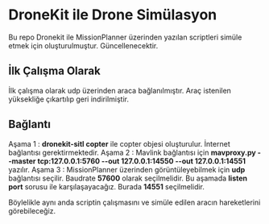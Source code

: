 ﻿# DroneKit ile Drone Simülasyon

Bu repo Dronekit ile MissionPlanner üzerinden yazılan scriptleri simüle etmek için oluşturulmuştur.  Güncellenecektir.

## İlk Çalışma Olarak
İlk çalışma olarak udp üzerinden araca bağlanılmıştır. Araç istenilen yüksekliğe çıkartılıp geri indirilmiştir. 

## Bağlantı
Aşama 1 : 
**dronekit-sitl copter** ile copter objesi oluşturulur. İnternet bağlantısı gerektirmektedir.
 Aşama 2 :
 Mavlink bağlantısı için **mavproxy.py --master tcp:127.0.0.1:5760  --out 127.0.0.1:14550 --out 127.0.0.1:14551** yazılır.
 Aşama 3 : 
 MissionPlanner üzerinden görüntüleyebilmek için **udp** bağlantısı seçilir. Baudrate **57600** olarak seçilmelidir. Bu aşamada **listen port** sorusu ile karşılaşayacağız. Burada **14551** seçilmelidir.

Böylelikle aynı anda scriptin çalışmasını ve simüle edilen aracın hareketlerini görebileceğiz. 



